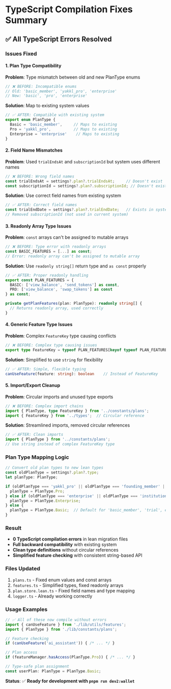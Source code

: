 # TypeScript Compilation Fixes Summary

## ✅ **All TypeScript Errors Resolved**

### Issues Fixed

#### 1. **Plan Type Compatibility**
**Problem**: Type mismatch between old and new PlanType enums
```typescript
// ❌ BEFORE: Incompatible enums
// Old: 'basic_member', 'yakkl_pro', 'enterprise' 
// New: 'basic', 'pro', 'enterprise'
```

**Solution**: Map to existing system values
```typescript
// ✅ AFTER: Compatible with existing system
export enum PlanType {
  Basic = 'basic_member',     // Maps to existing
  Pro = 'yakkl_pro',          // Maps to existing  
  Enterprise = 'enterprise'    // Maps to existing
}
```

#### 2. **Field Name Mismatches**
**Problem**: Used `trialEndsAt` and `subscriptionId` but system uses different names
```typescript
// ❌ BEFORE: Wrong field names
const trialEndsAt = settings?.plan?.trialEndsAt;     // Doesn't exist
const subscriptionId = settings?.plan?.subscriptionId; // Doesn't exist
```

**Solution**: Use correct field names from existing system
```typescript
// ✅ AFTER: Correct field names
const trialEndDate = settings?.plan?.trialEndDate;   // Exists in system
// Removed subscriptionId (not used in current system)
```

#### 3. **Readonly Array Type Issues**
**Problem**: `const` arrays can't be assigned to mutable arrays
```typescript
// ❌ BEFORE: Type error with readonly arrays
const BASIC_FEATURES = [...] as const;
// Error: readonly array can't be assigned to mutable array
```

**Solution**: Use `readonly string[]` return type and `as const` properly
```typescript
// ✅ AFTER: Proper readonly handling
export const PLAN_FEATURES = {
  BASIC: ['view_balance', 'send_tokens'] as const,
  PRO: ['view_balance', 'swap_tokens'] as const
} as const;

private getPlanFeatures(plan: PlanType): readonly string[] {
  // Returns readonly array, used correctly
}
```

#### 4. **Generic Feature Type Issues**
**Problem**: Complex `FeatureKey` type causing conflicts
```typescript
// ❌ BEFORE: Complex type causing issues
export type FeatureKey = typeof PLAN_FEATURES[keyof typeof PLAN_FEATURES][number];
```

**Solution**: Simplified to use `string` for flexibility
```typescript
// ✅ AFTER: Simple, flexible typing
canUseFeature(feature: string): boolean    // Instead of FeatureKey
```

#### 5. **Import/Export Cleanup**
**Problem**: Circular imports and unused type exports
```typescript
// ❌ BEFORE: Complex import chains
import { PlanType, type FeatureKey } from '../constants/plans';
import { FeatureKey } from '../types';  // Circular reference
```

**Solution**: Streamlined imports, removed circular references
```typescript
// ✅ AFTER: Clean imports
import { PlanType } from '../constants/plans';
// Use string instead of complex FeatureKey type
```

### Plan Type Mapping Logic

```typescript
// Convert old plan types to new lean types
const oldPlanType = settings?.plan?.type;
let planType: PlanType;

if (oldPlanType === 'yakkl_pro' || oldPlanType === 'founding_member' || oldPlanType === 'early_adopter') {
  planType = PlanType.Pro;
} else if (oldPlanType === 'enterprise' || oldPlanType === 'institution' || oldPlanType === 'business') {
  planType = PlanType.Enterprise;
} else {
  planType = PlanType.Basic;  // Default for 'basic_member', 'trial', etc.
}
```

### Result
- **0 TypeScript compilation errors** in lean migration files
- **Full backward compatibility** with existing system
- **Clean type definitions** without circular references
- **Simplified feature checking** with consistent string-based API

### Files Updated
1. `plans.ts` - Fixed enum values and const arrays
2. `features.ts` - Simplified types, fixed readonly arrays
3. `plan.store.lean.ts` - Fixed field names and type mapping
4. `logger.ts` - Already working correctly

### Usage Examples
```typescript
// ✅ All of these now compile without errors
import { canUseFeature } from './lib/utils/features';
import { PlanType } from './lib/constants/plans';

// Feature checking
if (canUseFeature('ai_assistant')) { /* ... */ }

// Plan access
if (featureManager.hasAccess(PlanType.Pro)) { /* ... */ }

// Type-safe plan assignment
const userPlan: PlanType = PlanType.Basic;
```

**Status**: ✅ **Ready for development with `pnpm run dev2:wallet`**